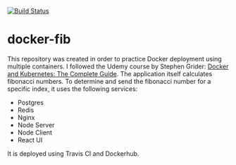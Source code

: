 [![Build Status](https://app.travis-ci.com/vlmaier/docker-fib.svg?branch=master)](https://app.travis-ci.com/vlmaier/docker-fib)

# docker-fib

This repository was created in order to practice Docker deployment using multiple containers. I followed the Udemy course by Stephen Grider: [Docker and Kubernetes: The Complete Guide](https://www.udemy.com/docker-and-kubernetes-the-complete-guide).
The application itself calculates fibonacci numbers. To determine and send the fibonacci number for a specific index, it uses the following services:

- Postgres
- Redis
- Nginx
- Node Server
- Node Client
- React UI

It is deployed using Travis CI and Dockerhub.
